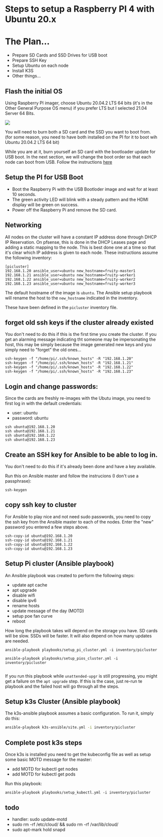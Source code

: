 # Steps to setup a Raspberry PI 4 with Ubuntu 20.x

# The Plan...

* Prepare SD Cards and SSD Drives for USB boot
* Prepare SSH Key
* Setup Ubuntu on each node
* Install K3S
* Other things...




## Flash the initial OS

Using Raspberry PI imager, choose Ubuntu 20.04.2 LTS 64 bits (it's in the Other General Purpose OS menu) if you prefer LTS but I selected 21.04 Server 64 Bits.


  <img src="https://www.raspberrypi.org/homepage-9df4b/static/md-82e922d180736055661b2b9df176700c.png">

You will need to burn both a SD card and the SSD you want to boot from. (for some reason, you need to have both installed on the PI for it to boot wih Ubuntu 20.04.2 LTS 64 bit)

While you are at it, burn yourself an SD card with the bootloader update for USB boot.  In the next section, we will  change the boot order so that each node can boot from USB.
Follow the instructions [here](https://www.raspberrypi.org/documentation/hardware/raspberrypi/booteeprom.md#imager)

## Setup the PI for USB Boot

* Boot the Raspberry Pi with the USB Bootloder image and wait for at least 10 seconds.
* The green activity LED will blink with a steady pattern and the HDMI display will be green on success.
* Power off the Raspberry Pi and remove the SD card.

## Networking

All nodes on the cluster will have a constant IP address done through DHCP IP Reservation.  On pfsense, this is done in the DHCP Leases page and adding a static mapping to the node.  This is best done one at a time so that it's clear which IP address is given to each node.  These instructions assume the following inventory:

```
[picluster]
192.168.1.20 ansible_user=ubuntu new_hostname=fruity-master1
192.168.1.21 ansible_user=ubuntu new_hostname=fruity-worker1
192.168.1.22 ansible_user=ubuntu new_hostname=fruity-worker2
192.168.1.23 ansible_user=ubuntu new_hostname=fruity-worker3
```
The default hostname of the image is `ubuntu`.  The Ansible setup playbook will rename the host to the `new_hostname` indicated in the inventory.

These have been defined in the `picluster` inventory file.

## forget old ssh keys if the cluster already existed 
You don't need to do this if this is the first time you create the cluster.  If you get an alarming message indicating tht someone may be impersonating the host, this may be simply because the image generated new keys and you simply need to "forget" the old ones...

```
ssh-keygen -f "/home/pi/.ssh/known_hosts" -R "192.168.1.20"
ssh-keygen -f "/home/pi/.ssh/known_hosts" -R "192.168.1.21"
ssh-keygen -f "/home/pi/.ssh/known_hosts" -R "192.168.1.22"
ssh-keygen -f "/home/pi/.ssh/known_hosts" -R "192.168.1.23"
```

## Login and change passwords:
Since the cards are freshly re-images with the Ubutu image, you need to first log in with the default credentials:

* user: ubuntu
* password: ubuntu

```
ssh ubuntu@192.168.1.20
ssh ubuntu@192.168.1.21
ssh ubuntu@192.168.1.22
ssh ubuntu@192.168.1.23
```

## Create an SSH key for Ansible to be able to log in.
You don't need to do this if it's already been done and have a key available.

Run this on Ansible master and follow the instrucions (I don't use a passphrase):
```
ssh-keygen
```

## copy ssh key to cluster
For Ansible to play nice and not need sudo passwords, you need to copy the ssh key from the Ansible master to each of the nodes.  Enter the "new" password you entered a few steps above.

```
ssh-copy-id ubuntu@192.168.1.20
ssh-copy-id ubuntu@192.168.1.21
ssh-copy-id ubuntu@192.168.1.22
ssh-copy-id ubuntu@192.168.1.23
```


## Setup Pi cluster (Ansible playbook)

An Ansible playbook was created to perform the following steps:

* update apt cache
* apt upgrade
* disable wifi
* disable ipv6
* rename hosts
* update message of the day (MOTD)
* setup poe fan curve
* reboot

How long the playbook takes will depend on the storage you have. SD cards will be slow. SSDs will be faster.  It will also depend on how many updates are needed.

```
ansible-playbook playbooks/setup_pi_cluster.yml -i inventory/picluster

ansible-playbook playbooks/setup_pios_cluster.yml -i inventory/picluster


```
If you run this playbook while `unattended-upgr` is still progressing, you might get a failure on the `apt upgrade` step.
If this is the case, just re-run te playbook and the failed host will go through all the steps.


## Setup k3s Cluster (Ansible playbook)

The k3s-ansible playbook assumes a basic configuration.
To run it, simply do this:

```bash
ansible-playbook k3s-ansible/site.yml -i inventory/picluster
```

## Complete post k3s steps

Once k3s is installed you need to get the kubeconfig file as well as setup some basic MOTD message for the master:

* add MOTD for kubectl get nodes
* add MOTD for kubectl get pods

Run this playbook:

```
ansible-playbook playbooks/setup_kubectl.yml -i inventory/picluster
```

## todo 

* handler: sudo update-motd
* sudo rm -rf /etc/cloud/ && sudo rm -rf /var/lib/cloud/
* sudo apt-mark hold snapd

